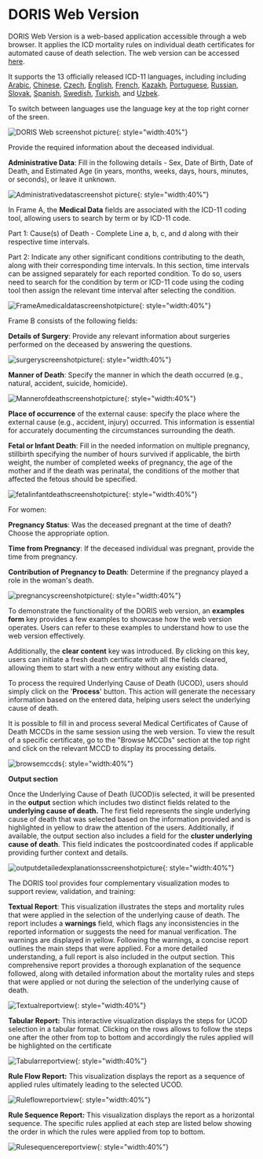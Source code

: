 # DORIS Web Version

DORIS Web Version is a web-based application accessible through a web browser. It applies the ICD mortality rules on individual death certificates for automated cause of death selection. The web version can be accessed [here](https://icd.who.int/doris/workspace/en). 

It supports the 13 officially released ICD-11 languages, including including [Arabic](https://icd.who.int/doris/ar), [Chinese](https://icd.who.int/doris/zh), [Czech](https://icd.who.int/doris/cs), [English](https://icd.who.int/doris/en), [French](https://icd.who.int/doris/fr), [Kazakh](https://icd.who.int/doris/kk), [Portuguese](https://icd.who.int/doris/pt), [Russian](https://icd.who.int/doris/ru),
 [Slovak](https://icd.who.int/doris/sk), [Spanish](https://icd.who.int/doris/es), [Swedish](https://icd.who.int/doris/sv), [Turkish](https://icd.who.int/doris/tr), and [Uzbek](https://icd.who.int/doris/uz). 

To switch between languages use the language key at the top right corner of the sreen. 

![DORIS Web screenshot picture ](img/DORISwebjune25.png){: style="width:40%"}

Provide the required information about the deceased individual.

**Administrative Data**: Fill in the following details - Sex, Date of Birth, Date of Death, and Estimated Age (in years, months, weeks, days, hours, minutes, or seconds), or leave it unknown.

![Administrativedatascreenshot picture ](img/administrativedatascreenshotupdated.png){: style="width:40%"}

In Frame A, the **Medical Data** fields are associated with the ICD-11 coding tool, allowing users to search by term or by ICD-11 code.

Part 1: Cause(s) of Death - Complete Line a, b, c, and d along with their respective time intervals. 

Part 2:  Indicate any other significant conditions contributing to the death, along with their corresponding time intervals. In this section, time intervals can be assigned separately for each reported condition. To do so, users need to search for the condition by term or ICD-11 code using the coding tool then assign the relevant time interval after selecting the condition.

![FrameAmedicaldatascreenshotpicture ](img/FrameAmedicaldatascreenshotupdated.png){: style="width:40%"}

Frame B consists of the following fields:

**Details of Surgery**: Provide any relevant information about surgeries performed on the deceased by answering the questions.

![surgeryscreenshotpicture ](img/surgeryandautopsyscreenshot.png){: style="width:40%"}

**Manner of Death**: Specify the manner in which the death occurred (e.g., natural, accident, suicide, homicide).

![Mannerofdeathscreenshotpicture ](img/manneofdeathscreenshotupdated.png){: style="width:40%"}

**Place of occurrence** of the external cause: specify the place where the external cause (e.g., accident, injury) occurred. This information is essential for accurately documenting the circumstances surrounding the death.

**Fetal or Infant Death**: Fill in the needed information on multiple pregnancy, stillbirth specifying the number of hours survived if applicable, the birth weight, the number of completed weeks of pregnancy, the age of the mother and if the death was perinatal, the conditions of the mother that affected the fetous should be specified. 

![fetalinfantdeathscreenshotpicture ](img/fetalinfantdeathscreenshotupdated.png){: style="width:40%"}

For women: 

**Pregnancy Status**: Was the deceased pregnant at the time of death? Choose the appropriate option. 

**Time from Pregnancy**: If the deceased individual was pregnant, provide the time from pregnancy.

**Contribution of Pregnancy to Death**: Determine if the pregnancy played a role in the woman's death. 

![pregnancyscreenshotpicture ](img/pregnancyscreenshotupdated.png){: style="width:40%"}

To demonstrate the functionality of the DORIS web version, an **examples form** key provides a few examples to showcase how the web version operates. Users can refer to these examples to understand how to use the web version effectively.

Additionally, the **clear content** key was introduced. By clicking on this key, users can initiate a fresh death certificate with all the fields cleared, allowing them to start with a new entry without any existing data.

To process the required Underlying Cause of Death (UCOD), users should simply click on the '**Process**' button. This action will generate the necessary information based on the entered data, helping users select the underlying cause of death.

It is possible to fill in and process several Medical Certificates of Cause of Death MCCDs in the same session using the web version. To view the result of a specific certificate, go to the "Browse MCCDs" section at the top right and click on the relevant MCCD to display its processing details.

![browsemccds](img/browsemccds.png){: style="width:40%"}

**Output section** 

Once the Underlying Cause of Death (UCOD)is selected, it will be presented in the **output** section which includes two distinct fields related to the **underlying cause of death.** The first field represents the single underlying cause of death that was selected based on the information provided and is highlighted in yellow to draw the attention of the users. Additionally, if available, the output section also includes a field for the **cluster underlying cause of death**. This field indicates the postcoordinated codes if applicable providing further context and details. 

![outputdetailedexplanationsscreenshotpicture](img/outputdetailedexplanationscreenshot.png){: style="width:40%"}

The DORIS tool provides four complementary visualization modes to support review, validation, and training:

**Textual Report**: This visualization illustrates the steps and mortality rules that were applied in the selection of the underlying cause of death. The report includes a **warnings** field, which flags any inconsistencies in the reported information or suggests the need for manual verification. The warnings are displayed in yellow. Following the warnings, a concise report outlines the main steps that were applied. For a more detailed understanding, a full report is also included in the output section. This comprehensive report provides a thorough explanation of the sequence followed, along with detailed information about the mortality rules and steps that were applied or not during the selection of the underlying cause of death.

![Textualreportview](img/Textualreportview.png){: style="width:40%"}

**Tabular Report:** This interactive visualization displays the steps for UCOD selection in a tabular format. Clicking on the rows allows to follow the steps one after the other from top to bottom and accordingly the rules applied will be highlighted on the certificate

![Tabularreportview](img/Tabularreportview.png){: style="width:40%"}

**Rule Flow Report:**  This visualization displays the report as a sequence of applied rules ultimately leading to the selected UCOD.

![Ruleflowreportview](img/Ruleflowreportview.png){: style="width:40%"}

**Rule Sequence Report:** This visualization displays the report as a horizontal sequence. The specific rules applied at each step are listed below showing the order in which the rules were applied from top to bottom.

![Rulesequencereportview](img/Rulesequencereportview.png){: style="width:40%"}

